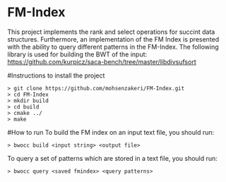 # FM-Index
This project implements the rank and select operations for succint data structures.
Furthermore, an implementation of the FM Index is presented with the ability to query different patterns in the FM-Index.
The following library is used for building the BWT of the input:
https://github.com/kurpicz/saca-bench/tree/master/libdivsufsort

#Instructions to install the project
```
> git clone https://github.com/mohsenzakeri/FM-Index.git
> cd FM-Index
> mkdir build
> cd build
> cmake ../
> make
```

#How to run
To build the FM index on an input text file, you should run:
```
> bwocc build <input string> <output file>
```
To query a set of patterns which are stored in a text file, you should run:
```
> bwocc query <saved fmindex> <query patterns>
```
